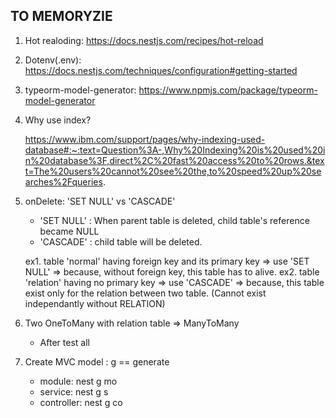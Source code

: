 ## TO MEMORYZIE

1. Hot realoding: https://docs.nestjs.com/recipes/hot-reload

2. Dotenv(.env): https://docs.nestjs.com/techniques/configuration#getting-started

3. typeorm-model-generator: https://www.npmjs.com/package/typeorm-model-generator

4. Why use index?

   https://www.ibm.com/support/pages/why-indexing-used-database#:~:text=Question%3A-,Why%20Indexing%20is%20used%20in%20database%3F,direct%2C%20fast%20access%20to%20rows.&text=The%20users%20cannot%20see%20the,to%20speed%20up%20searches%2Fqueries.

5. onDelete: 'SET NULL' vs 'CASCADE'

   - 'SET NULL' : When parent table is deleted, child table's reference became NULL
   - 'CASCADE' : child table will be deleted.

   ex1. table 'normal' having foreign key and its primary key => use 'SET NULL'
   => because, without foreign key, this table has to alive.
   ex2. table 'relation' having no primary key => use 'CASCADE'
   => because, this table exist only for the relation between two table.
   (Cannot exist independantly without RELATION)

6. Two OneToMany with relation table => ManyToMany

   - After test all

7. Create MVC model : g == generate
   - module: nest g mo <NAME>
   - service: nest g s <NAME>
   - controller: nest g co <NAME>
